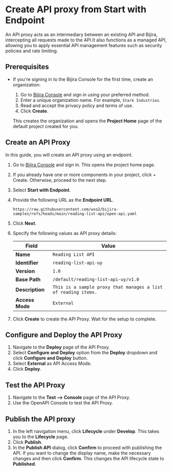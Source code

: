 # Create API proxy from Start with Endpoint

An API proxy acts as an intermediary between an existing API and Bijira, intercepting all requests made to the API.It also functions as a managed API, allowing you to apply essential API management features such as security policies and rate limiting.

## Prerequisites

- If you're signing in to the Bijira Console for the first time, create an organization:
    1. Go to [Bijira Console](https://console.bijira.dev/) and sign in using your preferred method.
    2. Enter a unique organization name. For example, `Stark Industries`.
    3. Read and accept the privacy policy and terms of use.
    4. Click **Create**.

  This creates the organization and opens the **Project Home** page of the default project created for you.

## Create an API Proxy

In this guide, you will create an API proxy using an endpoint.

1. Go to [Bijira Console](https://console.bijira.dev/) and sign in. This opens the project home page.
2. If you already have one or more components in your project, click + Create. Otherwise, proceed to the next step.
3. Select **Start with Endpoint**.
4. Provide the following URL as the **Endpoint URL**.

   ```
   https://raw.githubusercontent.com/wso2/bijira-samples/refs/heads/main/reading-list-api/open-api.yaml
   ```

5. Click **Next**.
6. Specify the following values as API proxy details:

    | **Field**       | **Value**                                  |
    |-----------------|--------------------------------------------|
    | **Name**     | `Reading List API`                            |
    | **Identifier**     | `reading-list-api-uy`                   |
    | **Version**     | `1.0`                                      |
    | **Base Path**     | `/default/reading-list-api-uy/v1.0`      |
    | **Description**      | `This is a sample proxy that manages a list of reading items.` |
    | **Access Mode**      | `External` |

7. Click **Create** to create the API Proxy. Wait for the setup to complete.

## Configure and Deploy the API Proxy

1. Navigate to the **Deploy** page of the API Proxy.
2. Select **Configure and Deploy** option from the **Deploy** dropdown and click **Configure and Deploy** button.
3. Select **External** as API Access Mode.
4. Click **Deploy**.

## Test the API Proxy

1. Navigate to the **Test --> Console** page of the API Proxy.
2. Use the OpenAPI Console to test the API Proxy.

## Publish the API proxy

1. In the left navigation menu, click **Lifecycle** under **Develop**. This takes you to the **Lifecycle** page.
2. Click **Publish**.
3. In the **Publish API** dialog, click **Confirm** to proceed with publishing the API. If you want to change the display name, make the necessary changes and then click **Confirm**. This changes the API lifecycle state to **Published**.
